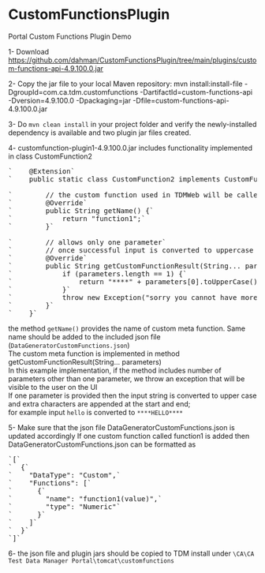 # CustomFunctionsPlugin
Portal Custom Functions Plugin Demo

1- Download https://github.com/dahman/CustomFunctionsPlugin/tree/main/plugins/custom-functions-api-4.9.100.0.jar

2- Copy the jar file to your local Maven repository:
mvn install:install-file -DgroupId=com.ca.tdm.customfunctions -DartifactId=custom-functions-api -Dversion=4.9.100.0 -Dpackaging=jar -Dfile=custom-functions-api-4.9.100.0.jar

3- Do `mvn clean install` in your project folder and verify the newly-installed dependency is available and two plugin jar files created.

4- customfunction-plugin1-4.9.100.0.jar includes functionality implemented in class CustomFunction2

<pre>
`    @Extension`  
`    public static class CustomFunction2 implements CustomFunctionRetriever {`  
  
`        // the custom function used in TDMWeb will be called function1`  
`        @Override`  
`        public String getName() {`  
`            return "function1";`  
`        }`  
  
`        // allows only one parameter`  
`        // once successful input is converted to uppercase padded with **** on both sides`  
`        @Override`  
`        public String getCustomFunctionResult(String... parameters) throws Exception {`  
`            if (parameters.length == 1) {`  
`                return "****" + parameters[0].toUpperCase() + "****";`  
`            }`  
`            throw new Exception("sorry you cannot have more than one parameter from plugin");`  
`        }`  
`    }`  
</pre>
the method `getName()` provides the name of custom meta function. Same name should be added to the included json file (`DataGeneratorCustomFunctions.json`)  
The custom meta function is implemented in method getCustomFunctionResult(String... parameters)  
In this example implementation, if the method includes number of parameters other than one parameter, we throw an exception that will be visible to the user on the UI  
If one parameter is provided then the input string is converted to upper case and extra characters are appended at the start and end;   
for example input `hello` is converted to `****HELLO****`  
  
5- Make sure that the json file DataGeneratorCustomFunctions.json is updated accordingly
If one custom function called function1 is added then DataGeneratorCustomFunctions.json can be formatted as  
<pre>
`[`  
`  {`  
`    "DataType": "Custom",`  
`    "Functions": [`  
`      {`  
`        "name": "function1(value)",`  
`        "type": "Numeric"`  
`      }`  
`    ]`  
`  }`  
`]`  
</pre>

6- the json file and plugin jars should be copied to TDM install under `\CA\CA Test Data Manager Portal\tomcat\customfunctions`